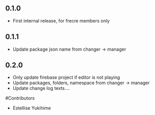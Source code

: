 ## 0.1.0
- First internal release, for frecre members only

## 0.1.1
- Update package json name from changer -> manager

## 0.2.0
- Only update firebase project if editor is not playing
- Update packages, folders, namespace from changer -> manager
- Update change log texts....

#Contributors
- Estellise Yukihime